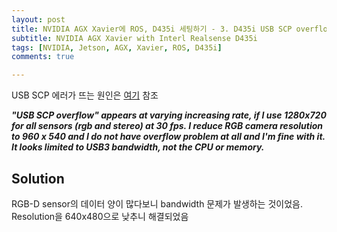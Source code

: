 ```yaml
---
layout: post
title: NVIDIA AGX Xavier에 ROS, D435i 세팅하기 - 3. D435i USB SCP overflow ERROR 해결
subtitle: NVIDIA AGX Xavier with Interl Realsense D435i
tags: [NVIDIA, Jetson, AGX, Xavier, ROS, D435i]
comments: true

---
```


USB SCP 에러가 뜨는 원인은 [여기](https://community.intel.com/t5/Items-with-no-label/D435-Windows-10-USB-SCP-overflow-depends-on-resolution-no/td-p/572017) 참조

***"USB SCP overflow" appears at varying increasing rate, if I use 1280x720 for all sensors (rgb and stereo) at 30 fps. I reduce RGB camera resolution to 960 x 540 and I do not have overflow problem at all and I'm fine with it. It looks limited to USB3 bandwidth, not the CPU or memory.***

## Solution

RGB-D sensor의 데이터 양이 많다보니 bandwidth 문제가 발생하는 것이었음. Resolution을 640x480으로 낮추니 해결되었음
